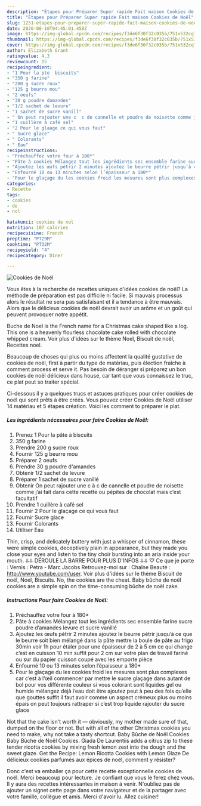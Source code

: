 ```yaml
---
description: "Étapes pour Préparer Super rapide Fait maison Cookies de Noël"
title: "Étapes pour Préparer Super rapide Fait maison Cookies de Noël"
slug: 1251-etapes-pour-preparer-super-rapide-fait-maison-cookies-de-noel
date: 2020-08-10T04:45:01.458Z
image: https://img-global.cpcdn.com/recipes/f3de6f30f32c035b/751x532cq70/cookies-de-noel-photo-principale-de-la-recette.jpg
thumbnail: https://img-global.cpcdn.com/recipes/f3de6f30f32c035b/751x532cq70/cookies-de-noel-photo-principale-de-la-recette.jpg
cover: https://img-global.cpcdn.com/recipes/f3de6f30f32c035b/751x532cq70/cookies-de-noel-photo-principale-de-la-recette.jpg
author: Elizabeth Grant
ratingvalue: 4.3
reviewcount: 15
recipeingredient:
- "1 Pour la pte  biscuits"
- "350 g farine"
- "200 g sucre roux"
- "125 g beurre mou"
- "2 oeufs"
- "30 g poudre damandes"
- "1/2 sachet de levure"
- "1 sachet de sucre vanill"
- " On peut rajouter une c  c de cannelle et poudre de noisette comme jai fait dans cette recette ou ppites de chocolat mais cest facultatif"
- "1 cuillère à café sel"
- "2 Pour le glaage ce qui vous faut"
- " Sucre glace"
- " Colorants"
- " Eau"
recipeinstructions:
- "Préchauffez votre four à 180*"
- "Pâte à cookies Mélangez tout les ingrédients sec ensemble farine sucre poudre d’amandes levure et sucre vanillé"
- "Ajoutez les œufs pétrir 2 minutes ajoutez le beurre pétrir jusqu’à ce que le beurre soit bien mélangé dans la pâte mettre la boule de pâte au frigo 30min voir 1h pour étaler pour une épaisseur de 2 à 5 cm ce qui change c’est en cuisson 10 min suffit pour 2 cm sur votre plan de travail fariné ou sur du papier cuisson coupé avec les emporte pièce"
- "Enfourné 10 ou 13 minutes selon l’épaisseur a 180*"
- "Pour le glaçage du les cookies froid les mesures sont plus complexes car c’est à l’œil commencer par mettre le sucre glaçage dans autant de bol pour vos différente couleur si vous colorant sont liquides gel ou humide mélangez déjà l’eau doit être ajoutez peut à peu des fois qu’elle que gouttes suffit il faut avoir comme un aspect crémeux plus ou moins épais on peut toujours rattraper si c’est trop liquide rajouter du sucre glace"
categories:
- Recette
tags:
- cookies
- de
- nol

katakunci: cookies de nol 
nutrition: 107 calories
recipecuisine: French
preptime: "PT29M"
cooktime: "PT32M"
recipeyield: "4"
recipecategory: Dîner

---
```



![Cookies de Noël](https://img-global.cpcdn.com/recipes/f3de6f30f32c035b/751x532cq70/cookies-de-noel-photo-principale-de-la-recette.jpg)

Vous êtes à la recherche de recettes uniques d'idées cookies de noël? La méthode de préparation est pas difficile ni facile. Si mauvais processus alors le résultat ne sera pas satisfaisant et il a tendance à être mauvais. Alors que le délicieux cookies de noël devrait avoir un arôme et un goût qui peuvent provoquer notre appétit.

Buche de Noel is the French name for a Christmas cake shaped like a log. This one is a heavenly flourless chocolate cake rolled with chocolate whipped cream. Voir plus d&#39;idées sur le thème Noel, Biscuit de noël, Recettes noel.

Beaucoup de choses qui plus ou moins affectent la qualité gustative de cookies de noël, first à partir du type de matériau, puis élection fraîche à comment process et serve it. Pas besoin de déranger si préparez un bon cookies de noël délicieux dans house, car tant que vous connaissez le truc, ce plat peut so traiter spécial.


Ci-dessous il y a quelques trucs et astuces pratiques pour créer cookies de noël qui sont prêts à être créés. Vous pouvez créer Cookies de Noël utiliser 14 matériau et 5 étapes création. Voici les comment to préparer le plat.

<!--inarticleads1-->

##### Les ingrédients nécessaires pour faire Cookies de Noël:

1. Prenez 1 Pour la pâte à biscuits
1.  350 g farine
1. Prendre 200 g sucre roux
1. Fournir 125 g beurre mou
1. Préparer 2 oeufs
1. Prendre 30 g poudre d&#39;amandes
1. Obtenir 1/2 sachet de levure
1. Préparer 1 sachet de sucre vanillé
1. Obtenir  On peut rajouter une c à c de cannelle et poudre de noisette comme j’ai fait dans cette recette ou pépites de chocolat mais c’est facultatif
1. Prendre 1 cuillère à café sel
1. Fournir 2 Pour le glaçage ce qui vous faut
1. Fournir  Sucre glace
1. Fournir  Colorants
1. Utiliser  Eau


Thin, crisp, and delicately buttery with just a whisper of cinnamon, these were simple cookies, deceptively plain in appearance, but they made you close your eyes and listen to the tiny choir bursting into an aria inside your mouth. ⥥⥥ DÉROULE LA BARRE POUR PLUS D&#39;INFOS ⥥⥥ ♡ Ce que je porte : Vernis : Petra - Marc Jacobs Retrouvez-moi sur : Chaîne Beauté : http://www.youtube.com/user. Voir plus d&#39;idées sur le thème Biscuit de noël, Noel, Biscuits. No, the cookies are the cheat. Baby bûche de noël cookies are a simple spin on the time-consuming bûche de noël cake. 

<!--inarticleads2-->

##### Instructions Pour faire Cookies de Noël:

1. Préchauffez votre four à 180*
1. Pâte à cookies Mélangez tout les ingrédients sec ensemble farine sucre poudre d’amandes levure et sucre vanillé
1. Ajoutez les œufs pétrir 2 minutes ajoutez le beurre pétrir jusqu’à ce que le beurre soit bien mélangé dans la pâte mettre la boule de pâte au frigo 30min voir 1h pour étaler pour une épaisseur de 2 à 5 cm ce qui change c’est en cuisson 10 min suffit pour 2 cm sur votre plan de travail fariné ou sur du papier cuisson coupé avec les emporte pièce
1. Enfourné 10 ou 13 minutes selon l’épaisseur a 180*
1. Pour le glaçage du les cookies froid les mesures sont plus complexes car c’est à l’œil commencer par mettre le sucre glaçage dans autant de bol pour vos différente couleur si vous colorant sont liquides gel ou humide mélangez déjà l’eau doit être ajoutez peut à peu des fois qu’elle que gouttes suffit il faut avoir comme un aspect crémeux plus ou moins épais on peut toujours rattraper si c’est trop liquide rajouter du sucre glace


Not that the cake isn&#39;t worth it — obviously, my mother made sure of that, dumped on the floor or not. But with all of the other Christmas cookies you need to make, why not take a tasty shortcut. Baby Bûche de Noël Cookies Baby Bûche de Noël Cookies. Giada De Laurentiis adds a citrus zip to these tender ricotta cookies by mixing fresh lemon zest into the dough and the sweet glaze. Get the Recipe: Lemon Ricotta Cookies with Lemon Glaze De délicieux cookies parfumés aux épices de noël, comment y résister? 


Donc c'est va emballer ça pour cette recette exceptionnelle cookies de noël. Merci beaucoup pour lecture. Je confiant que vous le ferez chez vous. Il y aura des recettes  intéressantes in maison à venir. N'oubliez pas de ajouter un signet cette page dans votre navigateur et de la partager avec votre famille, collègue et amis. Merci d'avoir lu. Allez cuisiner!
